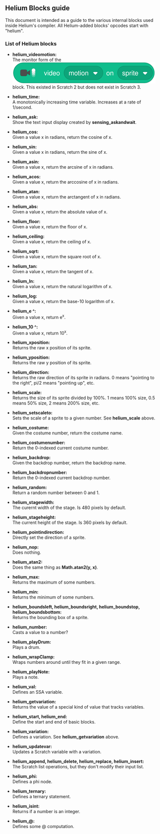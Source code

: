 ## Helium Blocks guide

This document is intended as a guide to the various internal blocks used inside Helium's compiler. All Helium-added blocks' opcodes start with "helium".

### List of Helium blocks

 - **helium_videomotion:** <br/>
   The monitor form of the <br/> 
   ![videoSensing_videoOn](/js/blocks/imgs/videoSensing_videoOn.svg) <br/>
   block. This existed in Scratch 2 but does not exist in Scratch 3.

 - **helium_time:** <br/>
   A monotonically increasing time variable. Increases at a rate of 1/second.

 - **helium_ask:** <br/>
   Show the text input display created by **sensing_askandwait**.

 - **helium_cos:** <br/>
   Given a value x in radians, return the cosine of x.

 - **helium_sin:** <br/>
   Given a value x in radians, return the sine of x.

 - **helium_asin:** <br/>
   Given a value x, return the arcsine of x in radians.

 - **helium_acos:** <br/>
   Given a value x, return the arccosine of x in radians.

 - **helium_atan:** <br/>
   Given a value x, return the arctangent of x in radians.

 - **helium_abs:** <br/>
   Given a value x, return the absolute value of x.

 - **helium_floor:** <br/>
   Given a value x, return the floor of x.

 - **helium_ceiling:** <br/>
   Given a value x, return the ceiling of x.

 - **helium_sqrt:** <br/>
   Given a value x, return the square root of x.

 - **helium_tan:** <br/>
   Given a value x, return the tangent of x.

 - **helium_ln:** <br/>
   Given a value x, return the natural logarithm of x.

 - **helium_log:** <br/>
   Given a value x, return the base-10 logarithm of x.

 - **helium_e ^:** <br/>
   Given a value x, return e<sup>x</sup>.

 - **helium_10 ^:** <br/>
   Given a value x, return 10<sup>x</sup>.

 - **helium_xposition:** <br/>
   Returns the raw x position of its sprite.

 - **helium_yposition:** <br/>
   Returns the raw y position of its sprite.

 - **helium_direction:** <br/>
   Returns the raw direction of its sprite in radians. 0 means "pointing to the right", pi/2 means "pointing up", etc.

 - **helium_scale:** <br/>
   Returns the size of its sprite divided by 100%. 1 means 100% size, 0.5 means 50% size, 2 means 200% size, etc.

 - **helium_setscaleto:** <br/>
   Sets the scale of a sprite to a given number. See **helium_scale** above.

 - **helium_costume:** <br/>
   Given the costume number, return the costume name.

 - **helium_costumenumber:** <br/>
   Return the 0-indexed current costume number.

 - **helium_backdrop:** <br/>
   Given the backdrop number, return the backdrop name.

 - **helium_backdropnumber:** <br/>
   Return the 0-indexed current backdrop number.

 - **helium_random:** <br/>
   Return a random number between 0 and 1.

 - **helium_stagewidth:** <br/>
   The curernt width of the stage. Is 480 pixels by default.

 - **helium_stageheight:** <br/>
   The current height of the stage. Is 360 pixels by default.

 - **helium_pointindirection:** <br/>
   Directly set the direction of a sprite.

 - **helium_nop:** <br/>
   Does nothing.

 - **helium_atan2:** <br/>
   Does the same thing as **Math.atan2(y, x)**.

 - **helium_max:** <br/>
   Returns the maximum of some numbers.

 - **helium_min:** <br/>
   Returns the minimum of some numbers.

 - **helium_boundsleft, helium_boundsright, helium_boundstop, helium_boundsbottom:** <br/>
   Returns the bounding box of a sprite.

 - **helium_number:** <br/>
   Casts a value to a number?

 - **helium_playDrum:** <br/>
   Plays a drum.

 - **helium_wrapClamp:** <br/>
   Wraps numbers around until they fit in a given range.

 - **helium_playNote:** <br/>
   Plays a note.

 - **helium_val:** <br/>
   Defines an SSA variable.

 - **helium_getvariation:** <br/>
   Returns the value of a special kind of value that tracks variables.

 - **helium_start, helium_end:** <br/>
   Define the start and end of basic blocks.

 - **helium_variation:** <br/>
   Defines a variation. See **helium_getvariation** above.

 - **helium_updatevar:** <br/>
   Updates a Scratch variable with a variation.

 - **helium_append, helium_delete, helium_replace, helium_insert:** <br/>
   The Scratch list operations, but they don't modify their input list.

 - **helium_phi:** <br/>
   Defines a phi node.

 - **helium_ternary:** <br/>
   Defines a ternary statement.

 - **helium_isint:** <br/>
   Returns if a number is an integer.

 - **helium_@:** <br/>
   Defines some @ computation.